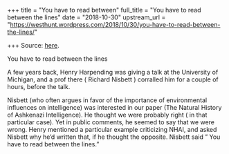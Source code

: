 +++
title = "You have to read between"
full_title = "You have to read between the lines"
date = "2018-10-30"
upstream_url = "https://westhunt.wordpress.com/2018/10/30/you-have-to-read-between-the-lines/"

+++
Source: [here](https://westhunt.wordpress.com/2018/10/30/you-have-to-read-between-the-lines/).

You have to read between the lines

A few years back, Henry Harpending was giving a talk at the University
of Michigan, and a prof there ( Richard Nisbett ) corralled him for a
couple of hours, before the talk.

Nisbett (who often argues in favor of the importance of environmental
influences on intelligence) was interested in our paper (The Natural
History of Ashkenazi Intelligence). He thought we were probably right (
in that particular case). Yet in public comments, he seemed to say that
we were wrong. Henry mentioned a particular example criticizing NHAI,
and asked Nisbett why he’d written that, if he thought the opposite.
Nisbett said ” You have to read between the lines.”









